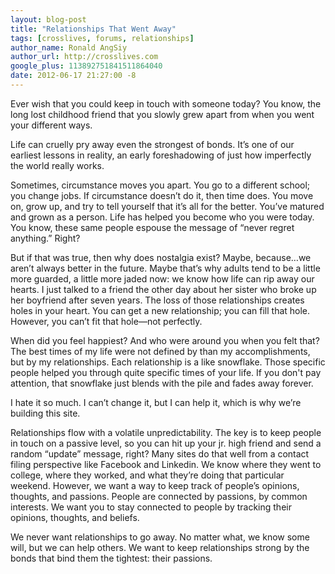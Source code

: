 ```yaml
---
layout: blog-post
title: "Relationships That Went Away"
tags: [crosslives, forums, relationships]
author_name: Ronald AngSiy
author_url: http://crosslives.com
google_plus: 113892751841511864040
date: 2012-06-17 21:27:00 -8
---
```


Ever wish that you could keep in touch with someone today? You know, the long lost childhood friend that you slowly grew apart from when you went your different ways.

Life can cruelly pry away even the strongest of bonds. It’s one of our earliest lessons in reality, an early foreshadowing of just how imperfectly the world really works.

Sometimes, circumstance moves you apart. You go to a different school; you change jobs. If circumstance doesn’t do it, then time does. You move on, grow up, and try to tell yourself that it’s all for the better. You’ve matured and grown as a person. Life has helped you become who you were today. You know, these same people espouse the message of “never regret anything.” Right?

But if that was true, then why does nostalgia exist? Maybe, because…we aren’t always better in the future. Maybe that’s why adults tend to be a little more guarded, a little more jaded now: we know how life can rip away our hearts. I just talked to a friend the other day about her sister who broke up her boyfriend after seven years. The loss of those relationships creates holes in your heart. You can get a new relationship; you can fill that hole. However, you can’t fit that hole—not perfectly.

When did you feel happiest? And who were around you when you felt that? The best times of my life were not defined by than my accomplishments, but by my relationships.  Each relationship is a like snowflake. Those specific people helped you through quite specific times of your life. If you don't pay attention, that snowflake just blends with the pile and fades away forever. 

I hate it so much. I can’t change it, but I can help it, which is why we’re building this site.

Relationships flow with a volatile unpredictability. The key is to keep people in touch on a passive level, so you can hit up your jr. high friend and send a random “update” message, right? Many sites do that well from a contact filing perspective like Facebook and Linkedin. We know where they went to college, where they worked, and what they’re doing that particular weekend. However, we want a way to keep track of people’s opinions, thoughts, and passions. People are connected by passions, by common interests. We want you to stay connected to people by tracking their opinions, thoughts, and beliefs.

We never want relationships to go away. No matter what, we know some will, but we can help others. We want to keep relationships strong by the bonds that bind them the tightest: their passions.